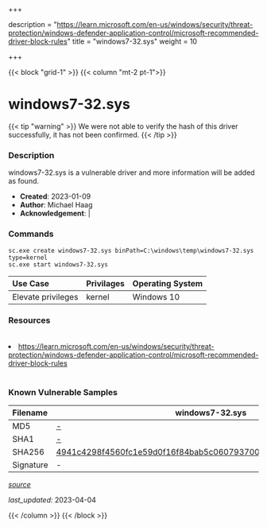+++

description = "https://learn.microsoft.com/en-us/windows/security/threat-protection/windows-defender-application-control/microsoft-recommended-driver-block-rules"
title = "windows7-32.sys"
weight = 10

+++


{{< block "grid-1" >}}
{{< column "mt-2 pt-1">}}


# windows7-32.sys 


{{< tip "warning" >}}
We were not able to verify the hash of this driver successfully, it has not been confirmed.
{{< /tip >}}


### Description

windows7-32.sys is a vulnerable driver and more information will be added as found.

- **Created**: 2023-01-09
- **Author**: Michael Haag
- **Acknowledgement**:  | [](https://twitter.com/)

### Commands

```
sc.exe create windows7-32.sys binPath=C:\windows\temp\windows7-32.sys type=kernel
sc.exe start windows7-32.sys
```

| Use Case | Privilages | Operating System | 
|:---- | ---- | ---- |
| Elevate privileges | kernel | Windows 10 |

### Resources
<br>
<li><a href=" https://learn.microsoft.com/en-us/windows/security/threat-protection/windows-defender-application-control/microsoft-recommended-driver-block-rules"> https://learn.microsoft.com/en-us/windows/security/threat-protection/windows-defender-application-control/microsoft-recommended-driver-block-rules</a></li>
<br>

### Known Vulnerable Samples

| Filename | windows7-32.sys |
|:---- | ---- | 
| MD5 | <a href="https://www.virustotal.com/gui/file/-">-</a> |
| SHA1 | <a href="https://www.virustotal.com/gui/file/-">-</a> |
| SHA256 | <a href="https://www.virustotal.com/gui/file/4941c4298f4560fc1e59d0f16f84bab5c060793700b82be2fd7c63735f1657a8">4941c4298f4560fc1e59d0f16f84bab5c060793700b82be2fd7c63735f1657a8</a> |
| Signature | -   |


[*source*](https://github.com/magicsword-io/LOLDrivers/tree/main/yaml/windows7-32.sys.yml)

*last_updated:* 2023-04-04








{{< /column >}}
{{< /block >}}
